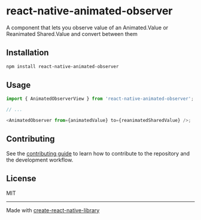 # react-native-animated-observer

A component that lets you observe value of an Animated.Value or Reanimated Shared.Value and convert between them

## Installation

```sh
npm install react-native-animated-observer
```

## Usage

```js
import { AnimatedObserverView } from 'react-native-animated-observer';

// ...

<AnimatedObserver from={animatedValue} to={reanimatedSharedValue} />;
```

## Contributing

See the [contributing guide](CONTRIBUTING.md) to learn how to contribute to the repository and the development workflow.

## License

MIT

---

Made with [create-react-native-library](https://github.com/callstack/react-native-builder-bob)
